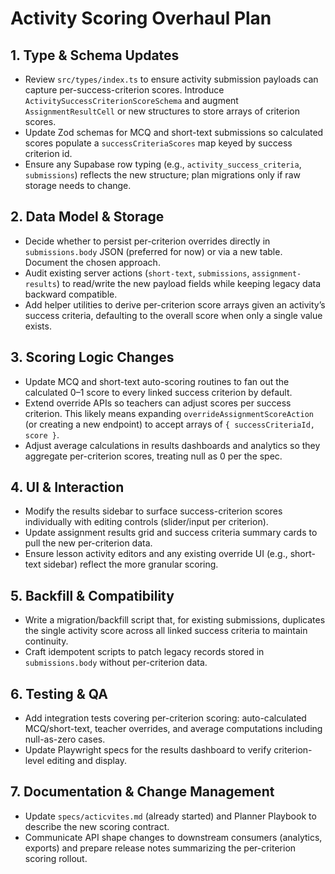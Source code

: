 # Activity Scoring Overhaul Plan

## 1. Type & Schema Updates
- Review `src/types/index.ts` to ensure activity submission payloads can capture per-success-criterion scores. Introduce `ActivitySuccessCriterionScoreSchema` and augment `AssignmentResultCell` or new structures to store arrays of criterion scores.
- Update Zod schemas for MCQ and short-text submissions so calculated scores populate a `successCriteriaScores` map keyed by success criterion id.
- Ensure any Supabase row typing (e.g., `activity_success_criteria`, `submissions`) reflects the new structure; plan migrations only if raw storage needs to change.

## 2. Data Model & Storage
- Decide whether to persist per-criterion overrides directly in `submissions.body` JSON (preferred for now) or via a new table. Document the chosen approach.
- Audit existing server actions (`short-text`, `submissions`, `assignment-results`) to read/write the new payload fields while keeping legacy data backward compatible.
- Add helper utilities to derive per-criterion score arrays given an activity’s success criteria, defaulting to the overall score when only a single value exists.

## 3. Scoring Logic Changes
- Update MCQ and short-text auto-scoring routines to fan out the calculated 0–1 score to every linked success criterion by default.
- Extend override APIs so teachers can adjust scores per success criterion. This likely means expanding `overrideAssignmentScoreAction` (or creating a new endpoint) to accept arrays of `{ successCriteriaId, score }`.
- Adjust average calculations in results dashboards and analytics so they aggregate per-criterion scores, treating null as 0 per the spec.

## 4. UI & Interaction
- Modify the results sidebar to surface success-criterion scores individually with editing controls (slider/input per criterion).
- Update assignment results grid and success criteria summary cards to pull the new per-criterion data.
- Ensure lesson activity editors and any existing override UI (e.g., short-text sidebar) reflect the more granular scoring.

## 5. Backfill & Compatibility
- Write a migration/backfill script that, for existing submissions, duplicates the single activity score across all linked success criteria to maintain continuity.
- Craft idempotent scripts to patch legacy records stored in `submissions.body` without per-criterion data.

## 6. Testing & QA
- Add integration tests covering per-criterion scoring: auto-calculated MCQ/short-text, teacher overrides, and average computations including null-as-zero cases.
- Update Playwright specs for the results dashboard to verify criterion-level editing and display.

## 7. Documentation & Change Management
- Update `specs/acticvites.md` (already started) and Planner Playbook to describe the new scoring contract.
- Communicate API shape changes to downstream consumers (analytics, exports) and prepare release notes summarizing the per-criterion scoring rollout.
